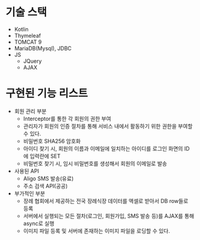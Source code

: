 # 기술 스택 
- Kotlin
- Thymeleaf
- TOMCAT 9
- MariaDB(Mysql), JDBC
- JS
  - JQuery
  - AJAX
# 구현된 기능 리스트
- 회원 관리 부분
  - Interceptor를 통한 각 회원의 권한 부여
  - 관리자가 회원의 인증 절차를 통해 서비스 내에서 활동하기 위한 권한을 부여할 수 있다.
  - 비밀번호 SHA256 암호화
  - 아이디 찾기 시, 회원의 이름과 이메일에 일치하는 아이디를 로그인 화면의 ID에 입력란에 SET
  - 비밀번호 찾기 시, 임시 비밀번호를 생성해서 회원의 이메일로 발송
- 사용된 API
  - Aligo SMS 발송(유료)
  - 주소 검색 API(공공)
- 부가적인 부분
  - 장례 협회에서 제공하는 전국 장례식장 데이터를 액셀로 받아서 DB row들로 등록
  - 서버에서 실행되는 모든 절차(로그인, 회원가입, SMS 발송 등)를 AJAX를 통해 async로 실행
  - 이미지 파일 등록 및 서버에 존재하는 이미지 파일을 로딩할 수 있다.